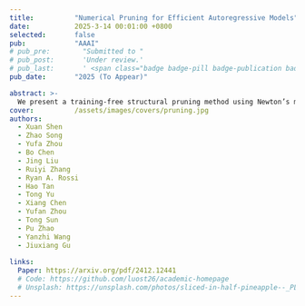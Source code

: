 ```yaml
---
title:          "Numerical Pruning for Efficient Autoregressive Models"
date:           2025-3-14 00:01:00 +0800
selected:       false
pub:            "AAAI"
# pub_pre:        "Submitted to "
# pub_post:       'Under review.'
# pub_last:       ' <span class="badge badge-pill badge-publication badge-success">Spotlight</span>'
pub_date:       "2025 (To Appear)"

abstract: >-
  We present a training-free structural pruning method using Newton’s method and compensation algorithms to efficiently compress decoder-only transformer models, achieving state-of-the-art performance with reduced memory usage and faster generation on GPUs.
cover:          /assets/images/covers/pruning.jpg
authors:
  - Xuan Shen
  - Zhao Song
  - Yufa Zhou
  - Bo Chen
  - Jing Liu
  - Ruiyi Zhang
  - Ryan A. Rossi
  - Hao Tan
  - Tong Yu
  - Xiang Chen
  - Yufan Zhou
  - Tong Sun
  - Pu Zhao
  - Yanzhi Wang
  - Jiuxiang Gu
  
links:
  Paper: https://arxiv.org/pdf/2412.12441
  # Code: https://github.com/luost26/academic-homepage
  # Unsplash: https://unsplash.com/photos/sliced-in-half-pineapple--_PLJZmHZzk
---
```

